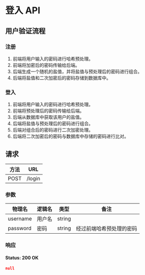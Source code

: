 # 登入 API

## 用户验证流程

### 注册

1. 前端将用户输入的密码进行哈希预处理。
2. 前端将加密后的密码传输给后端。
3. 后端生成一个随机的盐值，并将盐值与预处理后的密码进行组合。
4. 后端将盐值和二次加密后的密码存储到数据库中。

### 登入

1. 前端将用户输入的密码进行哈希预处理。
2. 前端将预处理后的密码传输给后端。
3. 后端从数据库中获取该用户的盐值。
4. 后端将盐值与预处理后的密码进行组合。
5. 后端对组合后的密码进行二次加密处理。
6. 后端将二次加密后的密码与数据库中存储的密码进行比对。

## 请求

| 方法 | URL    |
| ---- | ------ |
| POST | /login |

### 参数

| 物理名   | 逻辑名 | 类型   | 备注                     |
| -------- | ------ | ------ | ------------------------ |
| username | 用户名 | string |                          |
| password | 密码   | string | 经过前端哈希预处理的密码 |

### 响应

#### Status: 200 OK

```json
null
```
